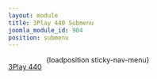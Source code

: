 ```yaml
---
layout: module
title: 3Play 440 Submenu
joomla_module_id: 904
position: submenu
---
```

<p style="float: left;"><a href="/3play/440" style="padding-right: 8px; border-right: 1px solid #eeeeef;">3Play 440</a></p>
{loadposition sticky-nav-menu}

